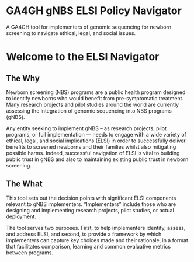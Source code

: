 # GA4GH gNBS ELSI Policy Navigator
A GA4GH tool for implementers of genomic sequencing for newborn screening to navigate ethical, legal, and social issues.

# Welcome to the ELSI Navigator

## The Why
Newborn screening (NBS) programs are a public health program designed to identify newborns who would benefit from pre-symptomatic treatment. Many research projects and pilot studies around the world are currently assessing the integration of genomic sequencing into NBS programs (gNBS).

Any entity seeking to implement gNBS – as research projects, pilot programs, or full implementation — needs to engage with a wide variety of ethical, legal, and social implications (ELSI) in order to successfully deliver benefits to screened newborns and their families whilst also mitigating possible harms. Indeed, successful navigation of ELSI is vital to building public trust in gNBS and also to maintaining existing public trust in newborn screening.

## The What
This tool sets out the decision points with significant ELSI components relevant to gNBS implementers. “Implementers” include those who are designing and implementing research projects, pilot studies, or actual deployment.

The tool serves two purposes. First, to help implementers identify, assess, and address ELSI, and second, to provide a framework by which implementers can capture key choices made and their rationale, in a format that facilitates comparison, learning and common evaluative metrics between programs.
